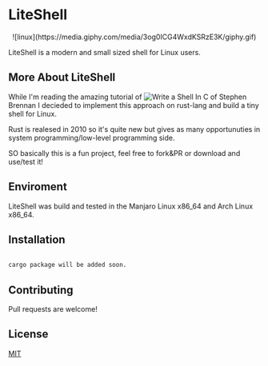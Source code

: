 # LiteShell
<center>
![linux](https://media.giphy.com/media/3og0ICG4WxdKSRzE3K/giphy.gif)
</center>

LiteShell is a modern and small sized shell for Linux users.

## More About LiteShell 
While I'm reading the amazing tutorial of ![Write a Shell In C](https://brennan.io/2015/01/16/write-a-shell-in-c/) of Stephen Brennan I decieded to implement this approach on rust-lang and build a tiny shell for Linux.

Rust is realesed in 2010 so it's quite new but gives as many opportunuties in system programming/low-level programming side.

SO basically this is a fun project, feel free to fork&PR or download and use/test it!

## Enviroment

LiteShell was build and tested in the Manjaro Linux x86_64 and Arch Linux x86_64.

## Installation

```bash

cargo package will be added soon.

```

## Contributing
Pull requests are welcome!
## License

[MIT](https://github.com/lvntky/lsh/blob/master/LICENSE)